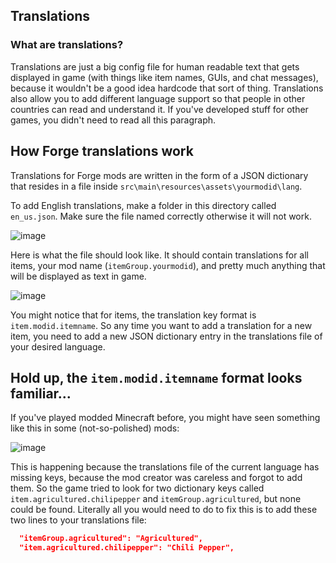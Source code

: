 ## Translations

### What are translations?
Translations are just a big config file for human readable text that gets displayed in game (with things like item names, GUIs, and chat messages), because it wouldn't be a good idea hardcode that sort of thing. Translations also allow you to add different language support so that people in other countries can read and understand it. If you've developed stuff for other games, you didn't need to read all this paragraph.

## How Forge translations work
Translations for Forge mods are written in the form of a JSON dictionary that resides in a file inside `src\main\resources\assets\yourmodid\lang`.

To add English translations, make a folder in this directory called `en_us.json`. Make sure the file named correctly otherwise it will not work.

![image](https://user-images.githubusercontent.com/69928007/153729328-c76c0341-7529-468c-8d77-8b8eb864086f.png)

Here is what the file should look like. It should contain translations for all items, your mod name (`itemGroup.yourmodid`), and pretty much anything that will be displayed as text in game.

![image](https://user-images.githubusercontent.com/69928007/153729354-3d4d9e85-f90a-4809-975c-013e286811fc.png)

You might notice that for items, the translation key format is `item.modid.itemname`.
So any time you want to add a translation for a new item, you need to add a new JSON dictionary entry in the translations file of your desired language.

## Hold up, the `item.modid.itemname` format looks familiar...

If you've played modded Minecraft before, you might have seen something like this in some (not-so-polished) mods:

![image](https://user-images.githubusercontent.com/69928007/153729528-ac16b2f5-f76b-47cb-add4-c4cd3854db72.png)

This is happening because the translations file of the current language has missing keys, because the mod creator was careless and forgot to add them.
So the game tried to look for two dictionary keys called `item.agricultured.chilipepper` and `itemGroup.agricultured`, but none could be found.
Literally all you would need to do to fix this is to add these two lines to your translations file:
```json
  "itemGroup.agricultured": "Agricultured",
  "item.agricultured.chilipepper": "Chili Pepper",
```







